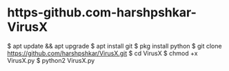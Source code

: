 # https-github.com-harshpshkar-VirusX
$ apt update &amp;&amp; apt upgrade $ apt install git $ pkg install python $ git clone https://github.com/harshpshkar/VirusX.git $ cd VirusX $ chmod +x VirusX.py $ python2 VirusX.py
